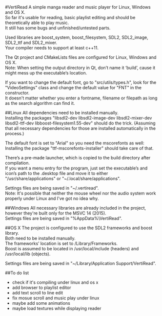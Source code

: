 #VertiRead
A simple manga reader and music player for Linux, Windows and OS X.  
So far it's usable for reading, basic playlist editing and should be theoretically able to play music.  
It still has some bugs and unfinished/untested parts.  

Used libraries are boost_system, boost_filesystem, SDL2, SDL2_image, SDL2_ttf and SDL2_mixer.  
Your compiler needs to support at least c++11.  

The Qt project and CMakeLists files are configured for Linux, Windows and OS X.  
Note: When setting the output directory in Qt, don’t name it ‘build’, cause it might mess up the executable’s location.  

If you want to change the default font, go to "src/utils/types.h", look for the "VideoSettings" class and change the default value for "FNT" in the constructor.  
It doesn't matter whether you enter a fontname, filename or filepath as long as the search algorithm can find it.  

##Linux
All dependencies need to be installed manually.  
Installing the packages "libsdl2-dev libsdl2-image-dev libsdl2-mixer-dev libsdl2-ttf-dev libboost-filesystem1.55-dev" should do the trick. (Assuming that all necessary dependencies for those are installed automatically in the process.)  

The default font is set to "Arial" so you need the mscorefonts as well:  
Installing the package "ttf-mscorefonts-installer" should take care of that.  

There’s a pre-made launcher, which is copied to the build directory after compilation.  
If you want a menu entry for the program, just set the executable’s and icon’s path to the .desktop file and move it to either "/usr/share/applications" or "~/.local/share/applications".  

Settings files are being saved in "~/.vertiread".  
Note: It's possible that neither the mouse wheel nor the audio system work properly under Linux and I've got no idea why.  

##Windows
All necessary libraries are already included in the project, however they're built only for the MSVC 14 (2015).  
Settings files are being saved in "%AppData%\VertiRead".  

##OS X
The project is configured to use the SDL2 frameworks and boost library.  
Both need to be installed manually.  
The frameworks’ location is set to /Library/Frameworks.  
Boost is assumed to be located in /usr/local/include (headers) and /usr/local/lib (objects).  

Settings files are being saved in "~/Library/Application Support/VertiRead".  

##To do list
- check if it's compiling under linux and os x
- add browser to playlist editor
- add text scroll to line edit
- fix mosue scroll and music play under linux
- maybe add some animations
- maybe load textures while displaying reader
